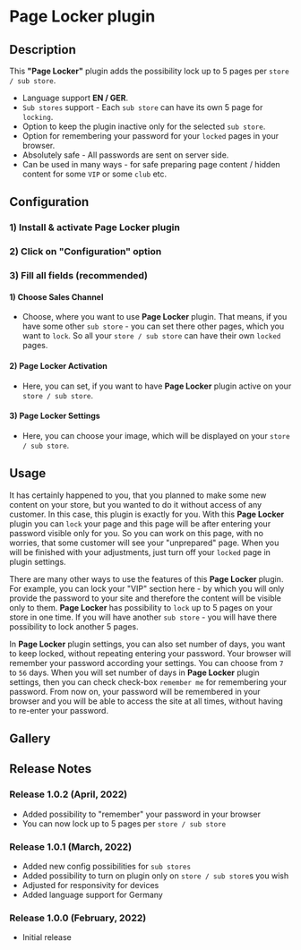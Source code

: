 # Page Locker plugin

<!-- ![header image](https://github.com/4mDeveloper/Plugins-documentation/blob/main/Page%20Locker%20Plugin/Page%20Locker%20images%20for%20documentation/4m-media-logo.png?raw=true) -->

## Description

This <strong>"Page Locker"</strong> plugin adds the possibility lock up to 5 pages per `store / sub store`.

* Language support <strong>EN / GER</strong>.
* `Sub stores` support - Each `sub store` can have its own 5 page for `locking`.
* Option to keep the plugin inactive only for the selected `sub store`.
* Option for remembering your password for your `locked` pages in your browser.
* Absolutely safe - All passwords are sent on server side.
* Can be used in many ways - for safe preparing page content / hidden content for some `VIP` or some `club` etc.

## Configuration

### 1) Install & activate Page Locker plugin 

<!-- ![header image](https://github.com/4mDeveloper/Plugins-documentation/blob/main/Page Locker%20plugin/Page Locker%20images%20for%20documentation/00-Plugin-Page Locker-Activation.png?raw=true) -->

### 2) Click on "Configuration" option 

<!-- ![header image](https://github.com/4mDeveloper/Plugins-documentation/blob/main/Page Locker%20plugin/Page Locker%20images%20for%20documentation/01-Plugin-Page Locker-Configuration.png?raw=true) -->

### 3) Fill all fields (recommended)

<!-- ![header image](https://github.com/4mDeveloper/Plugins-documentation/blob/main/Page Locker%20plugin/Page Locker%20images%20for%20documentation/02-Plugin-Page Locker-Configuration-Settings.png?raw=true) -->

#### 1) Choose <strong>Sales Channel</strong>
* Choose, where you want to use <strong>Page Locker</strong> plugin. That means, if you have some other `sub store` - you can set there other pages, which you want to `lock`. So all your `store / sub store` can have their own `locked` pages. 

#### 2) <strong>Page Locker Activation</strong>
* Here, you can set, if you want to have <strong>Page Locker</strong> plugin active on your `store / sub store`.

#### 3) <strong>Page Locker Settings</strong>
* Here, you can choose your image, which will be displayed on your `store / sub store`.


<!--dummy text [dummy](../dummy.md). + images -->
## Usage
It has certainly happened to you, that you planned to make some new content on your store, but you wanted to do it without access of any customer.
In this case, this plugin is exactly for you. With this  <strong>Page Locker</strong> plugin you can `lock` your page and this page will be after entering your password visible only for you. So you can work on this page, with no worries, that some customer will see your "unprepared" page. When you will be finished with your adjustments, just turn off your `locked` page in plugin settings.

There are many other ways to use the features of this <strong> Page Locker </strong> plugin. For example, you can lock your "VIP" section here - by which you will only provide the password to your site and therefore the content will be visible only to them.
<strong>Page Locker</strong> has possibility to `lock` up to 5 pages on your store in one time.
If you will have another `sub store` - you will have there possibility to lock another 5 pages.

In  <strong>Page Locker</strong> plugin settings, you can also set number of days, you want to keep locked, without repeating entering your password. Your browser will remember your password according your settings. You can choose from `7` to `56` days. When you will set number of days in  <strong>Page Locker</strong> plugin settings, then you can check check-box `remember me` for remembering your password. From now on, your password will be remembered in your browser and you will be able to access the site at all times, without having to re-enter your password.


## Gallery
<!-- https://felixhayashi.github.io/ReadmeGalleryCreatorForGitHub/ -->

<!-- <img src="https://user-images.githubusercontent.com/99150908/153193025-1dc7f30b-4f22-4685-ab3f-3a36b9f02956.png" width="23%"></img> <img src="https://user-images.githubusercontent.com/99150908/153193027-f583dfdf-3302-4961-8eb4-24ba71ec7a6a.png" width="23%"></img> <img src="https://user-images.githubusercontent.com/99150908/153193029-a9cb673d-beaf-4d0c-90d2-95085af0a6b7.png" width="23%"></img> <img src="https://user-images.githubusercontent.com/99150908/153193030-e7e8f30f-728a-4dc2-9838-d5e308378917.png" width="23%"></img> <img src="https://user-images.githubusercontent.com/99150908/153193031-5772ee84-f4a1-445f-bc61-16ace24bb5cb.png" width="23%"></img> <img src="https://user-images.githubusercontent.com/99150908/153193033-7bb0f200-0b98-44d5-ab20-0277658b0612.png" width="23%"></img> <img src="https://user-images.githubusercontent.com/99150908/153193035-6f4e5d6c-7e08-4016-b134-66a501877a56.png" width="23%"></img> <img src="https://user-images.githubusercontent.com/99150908/153193020-1c54ac07-ddfc-463b-8c76-01afc40078fb.png" width="23%"></img>  -->


## Release Notes

### Release 1.0.2 (April, 2022)
* Added possibility to "remember" your password in your browser
* You can now lock up to 5 pages per `store / sub store`

 ### Release 1.0.1 (March, 2022)
* Added new config possibilities for `sub stores`
* Added possibility to turn on plugin only on `store / sub store`s you wish
* Adjusted for responsivity for devices
* Added language support for Germany

### Release 1.0.0 (February, 2022)
* Initial release
